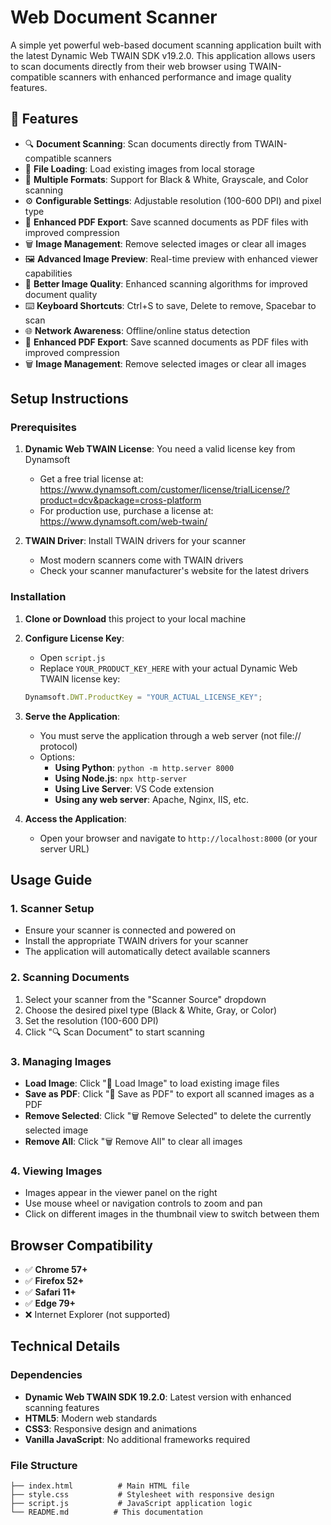 # Web Document Scanner

A simple yet powerful web-based document scanning application built with the latest Dynamic Web TWAIN SDK v19.2.0. This application allows users to scan documents directly from their web browser using TWAIN-compatible scanners with enhanced performance and image quality features.

## 🌟 Features

- 🔍 **Document Scanning**: Scan documents directly from TWAIN-compatible scanners
- 📁 **File Loading**: Load existing images from local storage
- 🎨 **Multiple Formats**: Support for Black & White, Grayscale, and Color scanning
- ⚙️ **Configurable Settings**: Adjustable resolution (100-600 DPI) and pixel type
- 💾 **Enhanced PDF Export**: Save scanned documents as PDF files with improved compression
- 🗑️ **Image Management**: Remove selected images or clear all images
- 🖼️ **Advanced Image Preview**: Real-time preview with enhanced viewer capabilities
- 📄 **Better Image Quality**: Enhanced scanning algorithms for improved document quality
- ⌨️ **Keyboard Shortcuts**: Ctrl+S to save, Delete to remove, Spacebar to scan
- 🌐 **Network Awareness**: Offline/online status detection
- 💾 **Enhanced PDF Export**: Save scanned documents as PDF files with improved compression
- 🗑️ **Image Management**: Remove selected images or clear all images

## Setup Instructions

### Prerequisites

1. **Dynamic Web TWAIN License**: You need a valid license key from Dynamsoft
   - Get a free trial license at: https://www.dynamsoft.com/customer/license/trialLicense/?product=dcv&package=cross-platform
   - For production use, purchase a license at: https://www.dynamsoft.com/web-twain/

2. **TWAIN Driver**: Install TWAIN drivers for your scanner
   - Most modern scanners come with TWAIN drivers
   - Check your scanner manufacturer's website for the latest drivers

### Installation

1. **Clone or Download** this project to your local machine

2. **Configure License Key**:
   - Open `script.js`
   - Replace `YOUR_PRODUCT_KEY_HERE` with your actual Dynamic Web TWAIN license key:
   ```javascript
   Dynamsoft.DWT.ProductKey = "YOUR_ACTUAL_LICENSE_KEY";
   ```

3. **Serve the Application**:
   - You must serve the application through a web server (not file:// protocol)
   - Options:
     - **Using Python**: `python -m http.server 8000`
     - **Using Node.js**: `npx http-server`
     - **Using Live Server**: VS Code extension
     - **Using any web server**: Apache, Nginx, IIS, etc.

4. **Access the Application**:
   - Open your browser and navigate to `http://localhost:8000` (or your server URL)

## Usage Guide

### 1. Scanner Setup
- Ensure your scanner is connected and powered on
- Install the appropriate TWAIN drivers for your scanner
- The application will automatically detect available scanners

### 2. Scanning Documents
1. Select your scanner from the "Scanner Source" dropdown
2. Choose the desired pixel type (Black & White, Gray, or Color)
3. Set the resolution (100-600 DPI)
4. Click "🔍 Scan Document" to start scanning

### 3. Managing Images
- **Load Image**: Click "📁 Load Image" to load existing image files
- **Save as PDF**: Click "💾 Save as PDF" to export all scanned images as a PDF
- **Remove Selected**: Click "🗑️ Remove Selected" to delete the currently selected image
- **Remove All**: Click "🗑️ Remove All" to clear all images

### 4. Viewing Images
- Images appear in the viewer panel on the right
- Use mouse wheel or navigation controls to zoom and pan
- Click on different images in the thumbnail view to switch between them

## Browser Compatibility

- ✅ **Chrome 57+**
- ✅ **Firefox 52+**
- ✅ **Safari 11+**
- ✅ **Edge 79+**
- ❌ Internet Explorer (not supported)

## Technical Details

### Dependencies
- **Dynamic Web TWAIN SDK 19.2.0**: Latest version with enhanced scanning features
- **HTML5**: Modern web standards
- **CSS3**: Responsive design and animations
- **Vanilla JavaScript**: No additional frameworks required

### File Structure
```
├── index.html          # Main HTML file
├── style.css           # Stylesheet with responsive design
├── script.js           # JavaScript application logic
└── README.md          # This documentation
```
